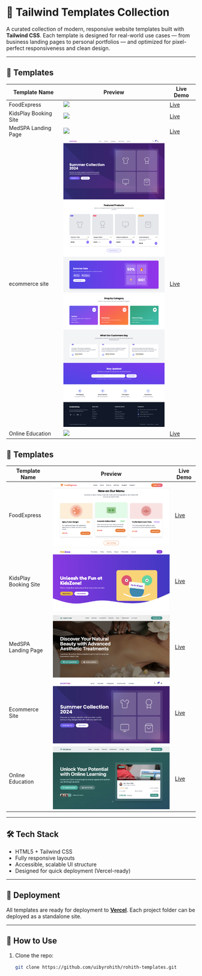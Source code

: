 
# 🌟 Tailwind Templates Collection

A curated collection of modern, responsive website templates built with **Tailwind CSS**. Each template is designed for real-world use cases — from business landing pages to personal portfolios — and optimized for pixel-perfect responsiveness and clean design.

---

## 📁 Templates

| Template Name                 | Preview                             | Live Demo                        |
|------------------------------|-------------------------------------|----------------------------------|
| FoodExpress                  | ![](<img width="1427" alt="Food" src="https://github.com/user-attachments/assets/29987424-1fbc-4d48-b0e1-a24427afdd18" />)     | [Live](https://tailwind-templates-red.vercel.app/FoodExpress/)|
| KidsPlay Booking Site        | ![](medspa-landing/preview.png)     | [Live](https://tailwind-templates-red.vercel.app/KidsPlay/)|
| MedSPA Landing Page          | ![](medspa-landing/preview.png)     | [Live](https://tailwind-templates-red.vercel.app/MedSPA/) |
| ecommerce site               | ![](ecommerce/preview.png)          | [Live](https://tailwind-templates-red.vercel.app/ecommerce/) |
| Online Education             | ![](medspa-landing/preview.png)     | [Live](https://tailwind-templates-red.vercel.app/education/) |


## 📁 Templates

| Template Name           | Preview                                  | Live Demo                                      |
|------------------------|-------------------------------------------|------------------------------------------------|
| FoodExpress            | ![](previews/foodexpress.png)             | [Live](https://tailwind-templates-red.vercel.app/FoodExpress/) |
| KidsPlay Booking Site  | ![](previews/kidsplay.png)                | [Live](https://tailwind-templates-red.vercel.app/KidsPlay/)     |
| MedSPA Landing Page    | ![](previews/medspa.png)                  | [Live](https://tailwind-templates-red.vercel.app/MedSPA/)       |
| Ecommerce Site         | ![](previews/ecommerce.png)               | [Live](https://tailwind-templates-red.vercel.app/ecommerce/)    |
| Online Education       | ![](previews/education.png)               | [Live](https://tailwind-templates-red.vercel.app/education/)    |

---

## 🛠️ Tech Stack

- HTML5 + Tailwind CSS
- Fully responsive layouts
- Accessible, scalable UI structure
- Designed for quick deployment (Vercel-ready)

---

## 🚀 Deployment

All templates are ready for deployment to **[Vercel](https://vercel.com/)**. Each project folder can be deployed as a standalone site.

---

## 📌 How to Use

1. Clone the repo:  
   ```bash
   git clone https://github.com/uibyrohith/rohith-templates.git
